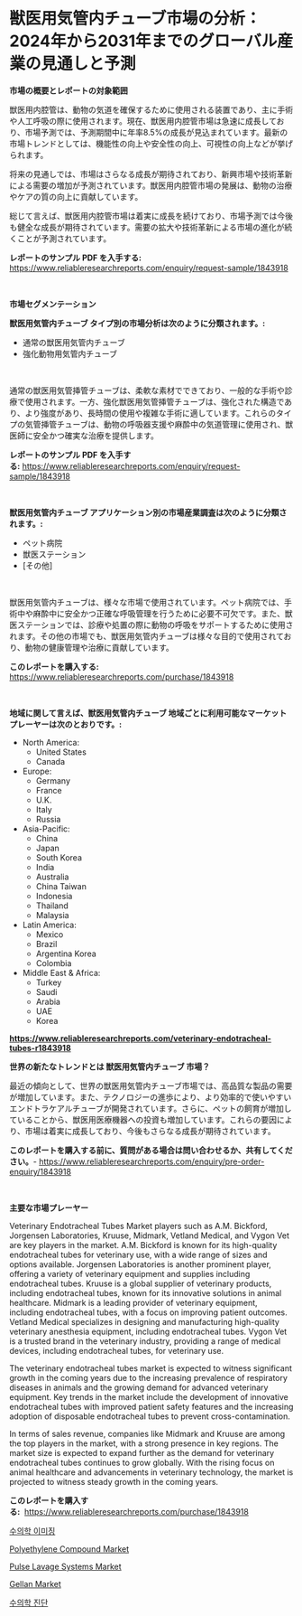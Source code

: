<p><h1>獣医用気管内チューブ市場の分析：2024年から2031年までのグローバル産業の見通しと予測</h1></p><p><strong>市場の概要とレポートの対象範囲</strong></p>
<p><p>獣医用内腔管は、動物の気道を確保するために使用される装置であり、主に手術や人工呼吸の際に使用されます。現在、獣医用内腔管市場は急速に成長しており、市場予測では、予測期間中に年率8.5%の成長が見込まれています。最新の市場トレンドとしては、機能性の向上や安全性の向上、可視性の向上などが挙げられます。</p><p>将来の見通しでは、市場はさらなる成長が期待されており、新興市場や技術革新による需要の増加が予測されています。獣医用内腔管市場の発展は、動物の治療やケアの質の向上に貢献しています。</p><p>総じて言えば、獣医用内腔管市場は着実に成長を続けており、市場予測では今後も健全な成長が期待されています。需要の拡大や技術革新による市場の進化が続くことが予測されています。</p></p>
<p><strong>レポートのサンプル PDF を入手する:</strong> <a href="https://www.reliableresearchreports.com/enquiry/request-sample/1843918">https://www.reliableresearchreports.com/enquiry/request-sample/1843918</a></p>
<p>&nbsp;</p>
<p><strong>市場セグメンテーション</strong></p>
<p><strong>獣医用気管内チューブ タイプ別の市場分析は次のように分類されます。:</strong></p>
<p><ul><li>通常の獣医用気管内チューブ</li><li>強化動物用気管内チューブ</li></ul></p>
<p>&nbsp;</p>
<p><p>通常の獣医用気管挿管チューブは、柔軟な素材でできており、一般的な手術や診療で使用されます。一方、強化獣医用気管挿管チューブは、強化された構造であり、より強度があり、長時間の使用や複雑な手術に適しています。これらのタイプの気管挿管チューブは、動物の呼吸器支援や麻酔中の気道管理に使用され、獣医師に安全かつ確実な治療を提供します。</p></p>
<p><strong>レポートのサンプル PDF を入手する:</strong>&nbsp;<a href="https://www.reliableresearchreports.com/enquiry/request-sample/1843918">https://www.reliableresearchreports.com/enquiry/request-sample/1843918</a></p>
<p>&nbsp;</p>
<p><strong> 獣医用気管内チューブ アプリケーション別の市場産業調査は次のように分類されます。:</strong></p>
<p><ul><li>ペット病院</li><li>獣医ステーション</li><li>[その他]</li></ul></p>
<p>&nbsp;</p>
<p><p>獣医用気管内チューブは、様々な市場で使用されています。ペット病院では、手術中や麻酔中に安全かつ正確な呼吸管理を行うために必要不可欠です。また、獣医ステーションでは、診療や処置の際に動物の呼吸をサポートするために使用されます。その他の市場でも、獣医用気管内チューブは様々な目的で使用されており、動物の健康管理や治療に貢献しています。</p></p>
<p><strong>このレポートを購入する:</strong>&nbsp; <a href="https://www.reliableresearchreports.com/purchase/1843918">https://www.reliableresearchreports.com/purchase/1843918</a></p>
<p>&nbsp;</p>
<p><strong>地域に関して言えば、獣医用気管内チューブ 地域ごとに利用可能なマーケットプレーヤーは次のとおりです。:</strong></p>
<p><ul>
    <li>
        North America:
        <ul>
            <li>United States</li>
            <li>Canada</li>
        </ul>
    </li>
    <li>
        Europe:
        <ul>
            <li>Germany</li>
            <li>France</li>
            <li>U.K.</li>
            <li>Italy</li>
            <li>Russia</li>
        </ul>
    </li>
    <li>
        Asia-Pacific:
        <ul>
            <li>China</li>
            <li>Japan</li>
            <li>South Korea</li>
            <li>India</li>
            <li>Australia</li>
            <li>China Taiwan</li>
            <li>Indonesia</li>
            <li>Thailand</li>
            <li>Malaysia</li>
        </ul>
    </li>
    <li>
        Latin America:
        <ul>
            <li>Mexico</li>
            <li>Brazil</li>
            <li>Argentina Korea</li>
            <li>Colombia</li>
        </ul>
    </li>
    <li>
        Middle East & Africa:
        <ul>
            <li>Turkey</li>
            <li>Saudi</li>
            <li>Arabia</li>
            <li>UAE</li>
            <li>Korea</li>
        </ul>
    </li>
    </ul></p>
<p><strong><a href="https://www.reliableresearchreports.com/veterinary-endotracheal-tubes-r1843918">https://www.reliableresearchreports.com/veterinary-endotracheal-tubes-r1843918</a></strong>&nbsp;</p>
<p><strong>世界の新たなトレンドとは 獣医用気管内チューブ 市場？</strong></p>
<p><p>最近の傾向として、世界の獣医用気管内チューブ市場では、高品質な製品の需要が増加しています。また、テクノロジーの進歩により、より効率的で使いやすいエンドトラケアルチューブが開発されています。さらに、ペットの飼育が増加していることから、獣医用医療機器への投資も増加しています。これらの要因により、市場は着実に成長しており、今後もさらなる成長が期待されています。</p></p>
<p><strong>このレポートを購入する前に、質問がある場合は問い合わせるか、共有してください。</strong>- <a href="https://www.reliableresearchreports.com/enquiry/pre-order-enquiry/1843918">https://www.reliableresearchreports.com/enquiry/pre-order-enquiry/1843918</a></p>
<p>&nbsp;</p>
<p><strong>主要な市場プレーヤー</strong></p>
<p><p>Veterinary Endotracheal Tubes Market players such as A.M. Bickford, Jorgensen Laboratories, Kruuse, Midmark, Vetland Medical, and Vygon Vet are key players in the market. A.M. Bickford is known for its high-quality endotracheal tubes for veterinary use, with a wide range of sizes and options available. Jorgensen Laboratories is another prominent player, offering a variety of veterinary equipment and supplies including endotracheal tubes. Kruuse is a global supplier of veterinary products, including endotracheal tubes, known for its innovative solutions in animal healthcare. Midmark is a leading provider of veterinary equipment, including endotracheal tubes, with a focus on improving patient outcomes. Vetland Medical specializes in designing and manufacturing high-quality veterinary anesthesia equipment, including endotracheal tubes. Vygon Vet is a trusted brand in the veterinary industry, providing a range of medical devices, including endotracheal tubes, for veterinary use.</p><p>The veterinary endotracheal tubes market is expected to witness significant growth in the coming years due to the increasing prevalence of respiratory diseases in animals and the growing demand for advanced veterinary equipment. Key trends in the market include the development of innovative endotracheal tubes with improved patient safety features and the increasing adoption of disposable endotracheal tubes to prevent cross-contamination.</p><p>In terms of sales revenue, companies like Midmark and Kruuse are among the top players in the market, with a strong presence in key regions. The market size is expected to expand further as the demand for veterinary endotracheal tubes continues to grow globally. With the rising focus on animal healthcare and advancements in veterinary technology, the market is projected to witness steady growth in the coming years.</p></p>
<p><strong>このレポートを購入する:</strong>&nbsp;&nbsp;<a href="https://www.reliableresearchreports.com/purchase/1843918">https://www.reliableresearchreports.com/purchase/1843918</a></p>
<p><p><a href="https://github.com/vsap75a286l/Market-Research-Report-List-1/blob/main/705337820740.md">수의학 이미징</a></p><p><a href="https://issuu.com/reportprime-2/docs/polyethylene-compound-market-size-2030.pptx">Polyethylene Compound Market</a></p><p><a href="https://github.com/johnbach50/Market-Research-Report-List-2/blob/main/pulse-lavage-systems-market.md">Pulse Lavage Systems Market</a></p><p><a href="https://issuu.com/reportprime-2/docs/gellan-market-size-2030.pptx">Gellan Market</a></p><p><a href="https://github.com/idcefvhkdut6/Market-Research-Report-List-1/blob/main/221736320739.md">수의학 진단</a></p></p>
